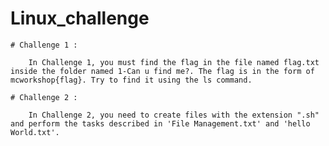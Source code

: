 # Linux_challenge

    # Challenge 1 :

        In Challenge 1, you must find the flag in the file named flag.txt inside the folder named 1-Can u find me?. The flag is in the form of mcworkshop{flag}. Try to find it using the ls command.

    # Challenge 2 :

        In Challenge 2, you need to create files with the extension ".sh" and perform the tasks described in 'File Management.txt' and 'hello World.txt'.